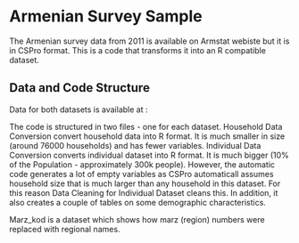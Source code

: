 # Armenian Survey Sample
The Armenian survey data from 2011 is available on Armstat webiste but it is in CSPro format. 
This is a code that transforms it into an R compatible dataset.

## Data and Code Structure 

Data for both datasets is available at : 

The code is structured in two files - one for each dataset. Household Data Conversion convert household data into R format. 
It is much smaller in size (around 76000 households) and has fewer variables. Individual Data Conversion converts individual 
dataset into R format. It is much bigger (10% of the Population - approximately 300k people). However, the automatic code generates 
a lot of empty variables as CSPro automaticall assumes household size that is much larger than any household in this dataset. 
For this reason Data Cleaning for Individual Dataset cleans this. In addition, it also creates a couple of tables on some demographic 
characteristics. 

Marz_kod is a dataset which shows how marz (region) numbers were replaced with regional names. 


